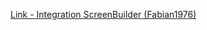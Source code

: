 [Link - Integration ScreenBuilder (Fabian1976)](https://github.com/Fabian1976/zabbix-screenbuilder)

